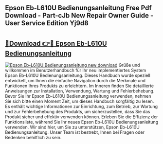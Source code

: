 ## Epson Eb-L610U Bedienungsanleitung Free Pdf Download - Part-cJb New Repair Owner Guide - User Service Edition Yj9d8

# <h2><a href="http://df002n.blite.top/?on=Epson+Eb-L610U+Bedienungsanleitung">🔗Download 👉🔴 Epson Eb-L610U Bedienungsanleitung</a></h2>

[![Epson Eb-L610U Bedienungsanleitung new download](https://i.imgur.com/lujVjoI.png)](http://df002n.blite.top/?on=Epson+Eb-L610U+Bedienungsanleitung)
Grüße und willkommen im Benutzerhandbuch für Ihr neu implementiertes System Epson Eb-L610U Bedienungsanleitung. Dieses Handbuch wurde speziell entwickelt, um Ihnen die einfache Navigation durch die Merkmale und Funktionen Ihres Produkts zu erleichtern. Im Inneren finden Sie detaillierte Anweisungen zur Installation, Verwendung, Wartung und Fehlerbehebung. Bevor Sie Ihr Epson Eb-L610U Bedienungsanleitung verwenden, nehmen Sie sich bitte einen Moment Zeit, um dieses Handbuch sorgfältig zu lesen. Es enthält wichtige Informationen zur Einrichtung, zum Betrieb, zur Wartung und zur Fehlerbehebung des Produkts, um sicherzustellen, dass Sie das Produkt sicher und effektiv verwenden können. Erleben Sie die Effizienz der Funktionsliste, während Sie Ihr neues Epson Eb-L610U Bedienungsanleitung verwenden. Wir sind hier, um Sie zu unterstützen, Epson Eb-L610U Bedienungsanleitung. Unser Team ist bestrebt, Ihnen bei Fragen oder Bedenken behilflich zu sein.
